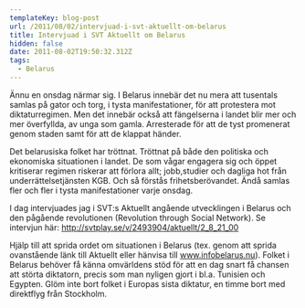 ```yaml
---
templateKey: blog-post
url: /2011/08/02/intervjuad-i-svt-aktuellt-om-belarus
title: Intervjuad i SVT Aktuellt om Belarus
hidden: false
date: 2011-08-02T19:50:32.312Z
tags:
  - Belarus
---
```

Ännu en onsdag närmar sig. I Belarus innebär det nu mera att tusentals samlas på gator och torg, i tysta manifestationer, för att protestera mot diktaturregimen. Men det innebär också att fängelserna i landet blir mer och mer överfyllda, av unga som gamla. Arresterade för att de tyst promenerat genom staden samt för att de klappat händer.

Det belarusiska folket har tröttnat. Tröttnat på både den politiska och ekonomiska situationen i landet. De som vågar engagera sig och öppet kritiserar regimen riskerar att förlora allt; jobb,studier och dagliga hot från underrättelsetjänsten KGB. Och så förstås frihetsberövandet. Ändå samlas fler och fler i tysta manifestationer varje onsdag.

I dag intervjuades jag i SVT:s Aktuellt angående utvecklingen i Belarus och den pågående revolutionen (Revolution through Social Network). Se intervjun här: http://svtplay.se/v/2493904/aktuellt/2_8_21_00

Hjälp till att sprida ordet om situationen i Belarus (tex. genom att sprida ovanstående länk till Aktuellt eller hänvisa till www.infobelarus.nu). Folket i Belarus behöver få känna omvärldens stöd för att en dag snart få chansen att störta diktatorn, precis som man nyligen gjort i bl.a. Tunisien och Egypten. Glöm inte bort folket i Europas sista diktatur, en timme bort med direktflyg från Stockholm.
